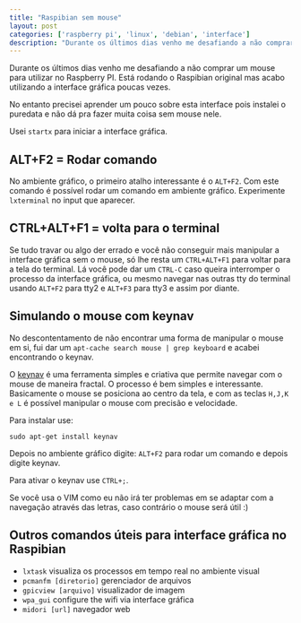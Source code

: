 ```yaml
---
title: "Raspibian sem mouse"
layout: post
categories: ['raspberry pi', 'linux', 'debian', 'interface']
description: "Durante os últimos dias venho me desafiando a não comprar um mouse para utilizar no Raspberry PI. Está rodando o Raspibian original mas acabo utilizando a in..."
---
```

Durante os últimos dias venho me desafiando a não comprar um mouse para utilizar no Raspberry PI. Está rodando o Raspibian original mas acabo utilizando a interface gráfica poucas vezes.

No entanto precisei aprender um pouco sobre esta interface pois instalei o puredata e não dá pra fazer muita coisa sem mouse nele.

Usei ``startx`` para iniciar a interface gráfica.

 
## ALT+F2 = Rodar comando

No ambiente gráfico, o primeiro atalho interessante é o ``ALT+F2``. Com este comando é possível rodar um comando em ambiente gráfico. Experimente ``lxterminal`` no input que aparecer.

## CTRL+ALT+F1 = volta para o terminal

 Se tudo travar ou algo der errado e você não conseguir mais manipular a interface gráfica sem o mouse, só lhe resta um ``CTRL+ALT+F1`` para voltar para a tela do terminal. Lá você pode dar um ``CTRL-C`` caso queira interromper o processo da interface gráfica, ou mesmo navegar nas outras tty do terminal usando ``ALT+F2`` para tty2 e ``ALT+F3`` para tty3 e assim por diante.

## Simulando o mouse com keynav

No descontentamento de não encontrar uma forma de manipular o mouse em si, fui dar um ``apt-cache search mouse | grep keyboard`` e acabei encontrando o keynav.

O [keynav](http://man.cx/keynav "keynav") é uma ferramenta simples e criativa que permite navegar com o mouse de maneira fractal. O processo é bem simples e interessante. Basicamente o mouse se posiciona ao centro da tela, e com as teclas ``H,J,K e L`` é possível manipular o mouse com precisão e velocidade.

Para instalar use:

    sudo apt-get install keynav

Depois no ambiente gráfico digite: ``ALT+F2`` para rodar um comando e depois digite keynav.

Para ativar o keynav use ``CTRL+;``.

Se você usa o VIM como eu não irá ter problemas em se adaptar com a navegação através das letras, caso contrário o mouse será útil :)

## Outros comandos úteis para interface gráfica no Raspibian

* ``lxtask`` visualiza os processos em tempo real no ambiente visual
* ``pcmanfm [diretorio]`` gerenciador de arquivos
* ``gpicview [arquivo]`` visualizador de imagem
* ``wpa_gui`` configure the wifi via interface gráfica
* ``midori [url]`` navegador web


